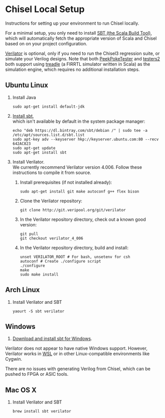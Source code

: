 # Chisel Local Setup
Instructions for setting up your environment to run Chisel locally.

For a minimal setup, you only need to install [SBT (the Scala Build Tool)](http://www.scala-sbt.org), which will automatically fetch the appropriate version of Scala and Chisel based on on your project configuration.

[Verilator](https://www.veripool.org/wiki/verilator) is optional, only if you need to run the Chisel3 regression suite, or simulate your Verilog designs.
Note that both [PeekPokeTester](https://github.com/freechipsproject/chisel-testers) and [testers2](https://github.com/ucb-bar/chisel-testers2) both support using [treadle](https://github.com/freechipsproject/treadle) (a FIRRTL simulator written in Scala) as the simulation engine, which requires no additional installation steps.

## Ubuntu Linux	

1.  Install Java	
    ```	
    sudo apt-get install default-jdk	
    ```
   	
1.  [Install sbt](http://www.scala-sbt.org/release/docs/Installing-sbt-on-Linux.html),	
    which isn't available by default in the system package manager:	
    ```	
    echo "deb https://dl.bintray.com/sbt/debian /" | sudo tee -a /etc/apt/sources.list.d/sbt.list	
    sudo apt-key adv --keyserver hkp://keyserver.ubuntu.com:80 --recv 642AC823	
    sudo apt-get update	
    sudo apt-get install sbt	
    ```
    
1.  Install Verilator.	
    We currently recommend Verilator version 4.006.	
    Follow these instructions to compile it from source.	

    1.  Install prerequisites (if not installed already):	
        ```	
        sudo apt-get install git make autoconf g++ flex bison	
        ```

    2.  Clone the Verilator repository:	
        ```	
        git clone http://git.veripool.org/git/verilator	
        ```

    3.  In the Verilator repository directory, check out a known good version:	
        ```	
        git pull	
        git checkout verilator_4_006	
        ```

    4.  In the Verilator repository directory, build and install:	
        ```	
        unset VERILATOR_ROOT # For bash, unsetenv for csh	
        autoconf # Create ./configure script	
        ./configure	
        make	
        sudo make install	
        ```

## Arch Linux
1.  Install Verilator and SBT
    ```
    yaourt -S sbt verilator
    ```
 
## Windows
1.  [Download and install sbt for Windows](https://www.scala-sbt.org/download.html).

Verilator does not appear to have native Windows support.
However, Verilator works in [WSL](https://docs.microsoft.com/en-us/windows/wsl/install-win10) or in other Linux-compatible environments like Cygwin.

There are no issues with generating Verilog from Chisel, which can be pushed to FPGA or ASIC tools.

## Mac OS X
1.  Install Verilator and SBT
    ```
    brew install sbt verilator
    ```
